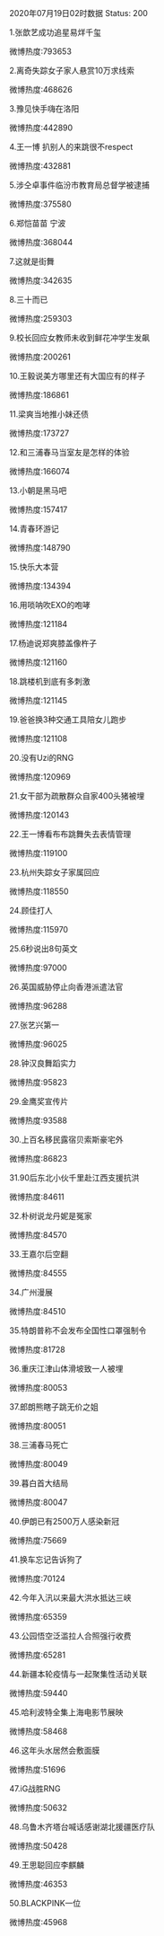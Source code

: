 2020年07月19日02时数据
Status: 200

1.张歆艺成功追星易烊千玺

微博热度:793653

2.离奇失踪女子家人悬赏10万求线索

微博热度:468626

3.豫见快手嗨在洛阳

微博热度:442890

4.王一博 扒别人的来跳很不respect

微博热度:432881

5.涉仝卓事件临汾市教育局总督学被逮捕

微博热度:375580

6.郑恺苗苗 宁波

微博热度:368044

7.这就是街舞

微博热度:342635

8.三十而已

微博热度:259303

9.校长回应女教师未收到鲜花冲学生发飙

微博热度:200261

10.王毅说美方哪里还有大国应有的样子

微博热度:186861

11.梁爽当地推小妹还债

微博热度:173727

12.和三浦春马当室友是怎样的体验

微博热度:166074

13.小朝是黑马吧

微博热度:157417

14.青春环游记

微博热度:148790

15.快乐大本营

微博热度:134394

16.用唢呐吹EXO的咆哮

微博热度:121184

17.杨迪说郑爽膝盖像杵子

微博热度:121160

18.跳楼机到底有多刺激

微博热度:121145

19.爸爸换3种交通工具陪女儿跑步

微博热度:121108

20.没有Uzi的RNG

微博热度:120969

21.女干部为疏散群众自家400头猪被埋

微博热度:120143

22.王一博看布布跳舞失去表情管理

微博热度:119100

23.杭州失踪女子家属回应

微博热度:118550

24.顾佳打人

微博热度:115970

25.6秒说出8句英文

微博热度:97000

26.英国威胁停止向香港派遣法官

微博热度:96288

27.张艺兴第一

微博热度:96025

28.钟汉良舞蹈实力

微博热度:95823

29.金鹰奖宣传片

微博热度:93588

30.上百名移民露宿贝索斯豪宅外

微博热度:86823

31.90后东北小伙千里赴江西支援抗洪

微博热度:84611

32.朴树说龙丹妮是冤家

微博热度:84570

33.王嘉尔后空翻

微博热度:84555

34.广州漫展

微博热度:84510

35.特朗普称不会发布全国性口罩强制令

微博热度:81728

36.重庆江津山体滑坡致一人被埋

微博热度:80053

37.郎朗熊瞎子跳无价之姐

微博热度:80051

38.三浦春马死亡

微博热度:80049

39.暮白首大结局

微博热度:80047

40.伊朗已有2500万人感染新冠

微博热度:75669

41.换车忘记告诉狗了

微博热度:70124

42.今年入汛以来最大洪水抵达三峡

微博热度:65359

43.公园悟空泛滥拉人合照强行收费

微博热度:65281

44.新疆本轮疫情与一起聚集性活动关联

微博热度:59440

45.哈利波特全集上海电影节展映

微博热度:58468

46.这年头水居然会敷面膜

微博热度:51696

47.iG战胜RNG

微博热度:50632

48.乌鲁木齐塔台喊话感谢湖北援疆医疗队

微博热度:50428

49.王思聪回应李麒麟

微博热度:46353

50.BLACKPINK一位

微博热度:45968

